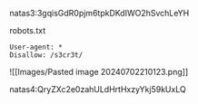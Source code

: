 
natas3:3gqisGdR0pjm6tpkDKdIWO2hSvchLeYH

robots.txt
```
User-agent: *
Disallow: /s3cr3t/
```

![[Images/Pasted image 20240702210123.png]]

natas4:QryZXc2e0zahULdHrtHxzyYkj59kUxLQ
